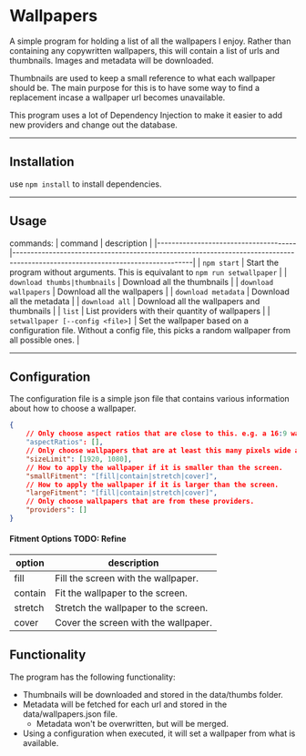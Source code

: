 # Wallpapers

A simple program for holding a list of all the wallpapers I enjoy. Rather than containing any copywritten wallpapers, this will contain a list of urls and thumbnails.
Images and metadata will be downloaded.  

Thumbnails are used to keep a small reference to what each wallpaper should be. The main purpose for this is to have some way to find a replacement incase a wallpaper url becomes unavailable.

This program uses a lot of Dependency Injection to make it easier to add new providers and change out the database.

---


## Installation

use ```npm install``` to install dependencies.

---


## Usage

commands:
| command                              | description                                                                                                                   |
|--------------------------------------|-------------------------------------------------------------------------------------------------------------------------------|
| ```npm start```                      | Start the program without arguments. This is equivalant to ```npm run setwallpaper```                                         |
| ```download thumbs|thumbnails```     | Download all the thumbnails                                                                                                   |
| ```download wallpapers```            | Download all the wallpapers                                                                                                   |
| ```download metadata```              | Download all the metadata                                                                                                     |
| ```download all```                   | Download all the wallpapers and thumbnails                                                                                    |
| ```list```                           | List providers with their quantity of wallpapers                                                                              |
| ```setwallpaper [--config <file>]``` | Set the wallpaper based on a configuration file. Without a config file, this picks a random wallpaper from all possible ones. |

---


## Configuration
The configuration file is a simple json file that contains various information about how to choose a wallpaper.
```json
{
    // Only choose aspect ratios that are close to this. e.g. a 16:9 wallpaper will be chosen for a 16:10 or 16:8. TODO: Elaborate how this is chosen
    "aspectRatios": [],
    // Only choose wallpapers that are at least this many pixels wide and tall.
    "sizeLimit": [1920, 1080],
    // How to apply the wallpaper if it is smaller than the screen.
    "smallFitment": "[fill|contain|stretch|cover]",
    // How to apply the wallpaper if it is larger than the screen.
    "largeFitment": "[fill|contain|stretch|cover]",
    // Only choose wallpapers that are from these providers.
    "providers": []
}
```

#### Fitment Options TODO: Refine
| option  | description                          |
|---------|--------------------------------------|
| fill    | Fill the screen with the wallpaper.  |
| contain | Fit the wallpaper to the screen.     |
| stretch | Stretch the wallpaper to the screen. |
| cover   | Cover the screen with the wallpaper. |

## Functionality

The program has the following functionality:
- Thumbnails will be downloaded and stored in the data/thumbs folder.
- Metadata will be fetched for each url and stored in the data/wallpapers.json file.
    - Metadata won't be overwritten, but will be merged.
- Using a configuration when executed, it will set a wallpaper from what is available.

